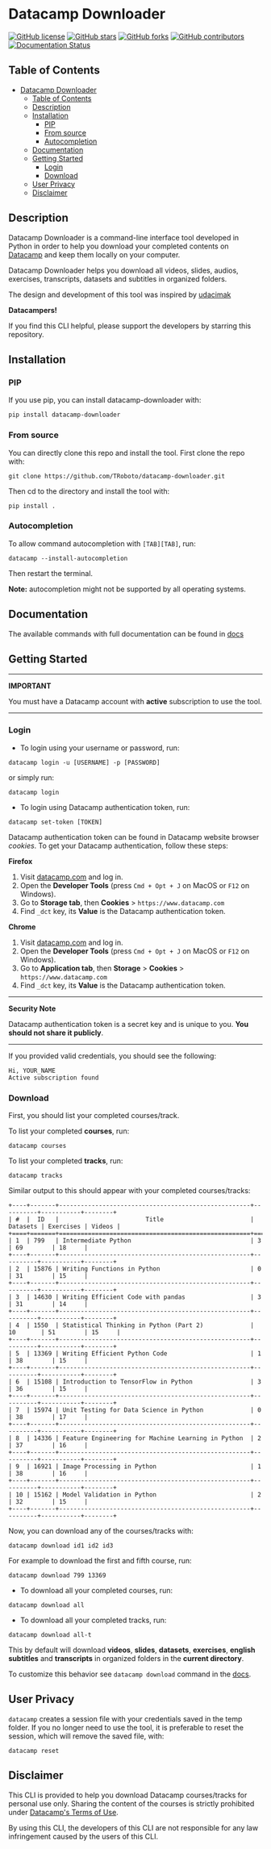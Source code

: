 # Datacamp Downloader

[![GitHub license](https://img.shields.io/github/license/TRoboto/datacamp-downloader)](https://github.com/TRoboto/datacamp-downloader/blob/master/LICENSE)
[![GitHub stars](https://img.shields.io/github/stars/TRoboto/datacamp-downloader)](https://github.com/TRoboto/datacamp-downloader/stargazers)
[![GitHub forks](https://img.shields.io/github/forks/TRoboto/datacamp-downloader)](https://github.com/TRoboto/datacamp-downloader/network)
[![GitHub contributors](https://img.shields.io/github/contributors/TRoboto/datacamp-downloader)](https://github.com/TRoboto/datacamp-downloader/graphs/contributors)
[![Documentation Status](https://readthedocs.org/projects/ansicolortags/badge/?version=latest)](docs.md)

## Table of Contents

- [Datacamp Downloader](#datacamp-downloader)
  - [Table of Contents](#table-of-contents)
  - [Description](#description)
  - [Installation](#installation)
    - [PIP](#pip)
    - [From source](#from-source)
    - [Autocompletion](#autocompletion)
  - [Documentation](#documentation)
  - [Getting Started](#getting-started)
    - [Login](#login)
    - [Download](#download)
  - [User Privacy](#user-privacy)
  - [Disclaimer](#disclaimer)

## Description

Datacamp Downloader is a command-line interface tool developed in Python
in order to help you download your completed contents on [Datacamp](https://datacamp.com)
and keep them locally on your computer.

Datacamp Downloader helps you download all videos, slides, audios, exercises, transcripts, datasets and subtitles in organized folders.

The design and development of this tool was inspired by [udacimak](https://github.com/udacimak/udacimak)

**Datacampers!**

If you find this CLI helpful, please support the developers by starring this repository.

## Installation

### PIP

If you use pip, you can install datacamp-downloader with:

```
pip install datacamp-downloader
```

### From source

You can directly clone this repo and install the tool. First clone the repo with:

```
git clone https://github.com/TRoboto/datacamp-downloader.git
```

Then cd to the directory and install the tool with:

```
pip install .
```

### Autocompletion

To allow command autocompletion with `[TAB][TAB]`, run:

```
datacamp --install-autocompletion
```

Then restart the terminal.

**Note:** autocompletion might not be supported by all operating systems.

## Documentation

The available commands with full documentation can be found in [docs](docs.md)

## Getting Started

---

**IMPORTANT**

You must have a Datacamp account with **active** subscription to use the tool.

---

### Login

- To login using your username or password, run:

```
datacamp login -u [USERNAME] -p [PASSWORD]
```

or simply run:

```
datacamp login
```

- To login using Datacamp authentication token, run:

```
datacamp set-token [TOKEN]
```

Datacamp authentication token can be found in Datacamp website browser _cookies_.
To get your Datacamp authentication, follow these steps:

**Firefox**

1. Visit [datacamp.com](https://datacamp.com) and log in.
2. Open the **Developer Tools** (press `Cmd + Opt + J` on MacOS or `F12` on Windows).
3. Go to **Storage tab**, then **Cookies** > `https://www.datacamp.com`
4. Find `_dct` key, its **Value** is the Datacamp authentication token.

**Chrome**

1. Visit [datacamp.com](https://datacamp.com) and log in.
2. Open the **Developer Tools** (press `Cmd + Opt + J` on MacOS or `F12` on Windows).
3. Go to **Application tab**, then **Storage** > **Cookies** > `https://www.datacamp.com`
4. Find `_dct` key, its **Value** is the Datacamp authentication token.

---

**Security Note**

Datacamp authentication token is a secret key and is unique to you. **You should not share it publicly**.

---

If you provided valid credentials, you should see the following:

```
Hi, YOUR_NAME
Active subscription found
```

### Download

First, you should list your completed courses/track.

To list your completed **courses**, run:

```
datacamp courses
```

To list your completed **tracks**, run:

```
datacamp tracks
```

Similar output to this should appear with your completed courses/tracks:

```
+----+-------+-----------------------------------------------------+----------+-----------+--------+
| #  |  ID   |                        Title                        | Datasets | Exercises | Videos |
+====+=======+=====================================================+==========+===========+========+
| 1  | 799   | Intermediate Python                                 | 3        | 69        | 18     |
+----+-------+-----------------------------------------------------+----------+-----------+--------+
| 2  | 15876 | Writing Functions in Python                         | 0        | 31        | 15     |
+----+-------+-----------------------------------------------------+----------+-----------+--------+
| 3  | 14630 | Writing Efficient Code with pandas                  | 3        | 31        | 14     |
+----+-------+-----------------------------------------------------+----------+-----------+--------+
| 4  | 1550  | Statistical Thinking in Python (Part 2)             | 10       | 51        | 15     |
+----+-------+-----------------------------------------------------+----------+-----------+--------+
| 5  | 13369 | Writing Efficient Python Code                       | 1        | 38        | 15     |
+----+-------+-----------------------------------------------------+----------+-----------+--------+
| 6  | 15108 | Introduction to TensorFlow in Python                | 3        | 36        | 15     |
+----+-------+-----------------------------------------------------+----------+-----------+--------+
| 7  | 15974 | Unit Testing for Data Science in Python             | 0        | 38        | 17     |
+----+-------+-----------------------------------------------------+----------+-----------+--------+
| 8  | 14336 | Feature Engineering for Machine Learning in Python  | 2        | 37        | 16     |
+----+-------+-----------------------------------------------------+----------+-----------+--------+
| 9  | 16921 | Image Processing in Python                          | 1        | 38        | 16     |
+----+-------+-----------------------------------------------------+----------+-----------+--------+
| 10 | 15162 | Model Validation in Python                          | 2        | 32        | 15     |
+----+-------+-----------------------------------------------------+----------+-----------+--------+
```

Now, you can download any of the courses/tracks with:

```
datacamp download id1 id2 id3
```

For example to download the first and fifth course, run:

```
datacamp download 799 13369
```

- To download all your completed courses, run:

```
datacamp download all
```

- To download all your completed tracks, run:

```
datacamp download all-t
```

This by default will download **videos**, **slides**, **datasets**, **exercises**, **english subtitles** and **transcripts** in organized folders in the **current directory**.

To customize this behavior see `datacamp download` command in the [docs](docs.md).

## User Privacy

`datacamp` creates a session file with your credentials saved in the temp folder. If you no longer need to use the tool, it is preferable to reset the session, which will remove the saved file, with:

```
datacamp reset
```

## Disclaimer

This CLI is provided to help you download Datacamp courses/tracks for personal use only. Sharing the content of the courses is strictly prohibited under [Datacamp's Terms of Use](https://www.datacamp.com/terms-of-use/).

By using this CLI, the developers of this CLI are not responsible for any law infringement caused by the users of this CLI.
